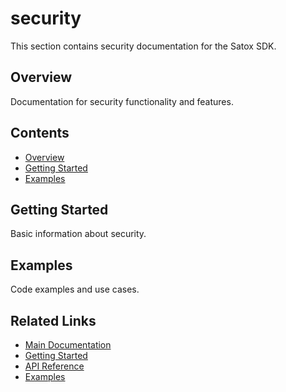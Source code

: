 # security

This section contains security documentation for the Satox SDK.

## Overview

Documentation for security functionality and features.

## Contents

- [Overview](#overview)
- [Getting Started](#getting-started)
- [Examples](#examples)

## Getting Started

Basic information about security.

## Examples

Code examples and use cases.

## Related Links

- [Main Documentation](../README.md)
- [Getting Started](../getting-started/)
- [API Reference](../api/)
- [Examples](../examples/)
